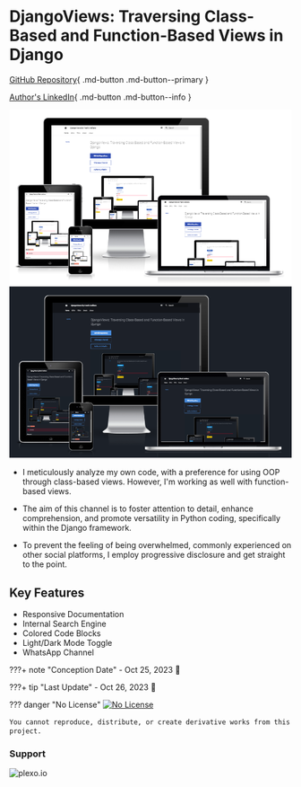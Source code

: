 # DjangoViews: Traversing Class-Based and Function-Based Views in Django
[GitHub Repository](https://github.com/plexoio/collaboration){ .md-button .md-button--primary }

[Author's LinkedIn](https://www.linkedin.com/in/arellanofrank/){ .md-button .md-button--info }

![Documentation's Mockup Image, Light Mode](./assets/img/mockup-light.png#only-light)
![Documentation's Mockup Image, Dark Mode](./assets/img/mockup-dark.png#only-dark)

- I meticulously analyze my own code, with a preference for using OOP through class-based views. However, I'm working as well with function-based views.

- The aim of this channel is to foster attention to detail, enhance comprehension, and promote versatility in Python coding, specifically within the Django framework.

- To prevent the feeling of being overwhelmed, commonly experienced on other social platforms, I employ progressive disclosure and get straight to the point.

## Key Features

- Responsive Documentation
- Internal Search Engine
- Colored Code Blocks
- Light/Dark Mode Toggle
- WhatsApp Channel

???+ note "Conception Date"
    - Oct 25, 2023 📅

???+ tip "Last Update"
    - Oct 26, 2023 📅

??? danger "No License"
    [![No License](https://img.shields.io/badge/License-No_License-red)](about/LICENSE.md)

    You cannot reproduce, distribute, or create derivative works from this project.

<h3 align="left">Support</h3>
<p><a href="https://www.buymeacoffee.com/plexo.io" rel="noopener noreferrer" target="_blank"> <img align="left" src="https://cdn.buymeacoffee.com/buttons/v2/default-yellow.png" height="50" width="210" alt="plexo.io" /></a></p>
